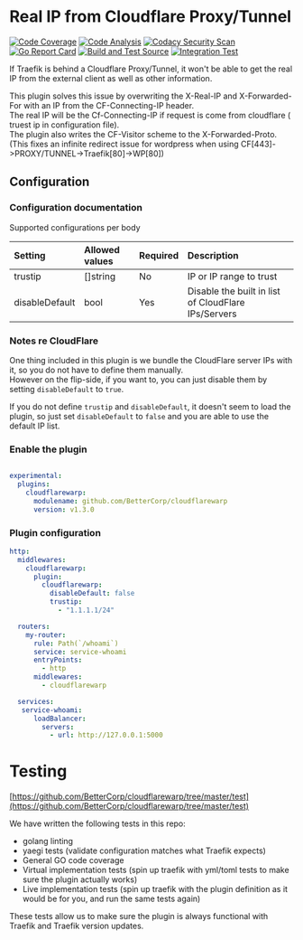 # Real IP from Cloudflare Proxy/Tunnel
[![Code Coverage](https://codecov.io/gh/BetterCorp/cloudflarewarp/branch/master/graph/badge.svg?token=QFGZS5QJSG)](https://codecov.io/gh/BetterCorp/cloudflarewarp)
[![Code Analysis](https://github.com/BetterCorp/cloudflarewarp/actions/workflows/codeql-analysis.yml/badge.svg)](https://github.com/BetterCorp/cloudflarewarp/actions/workflows/codeql-analysis.yml)
[![Codacy Security Scan](https://github.com/BetterCorp/cloudflarewarp/actions/workflows/codacy-analysis.yml/badge.svg)](https://github.com/BetterCorp/cloudflarewarp/actions/workflows/codacy-analysis.yml)
[![Go Report Card](https://goreportcard.com/badge/github.com/BetterCorp/cloudflarewarp)](https://goreportcard.com/report/github.com/BetterCorp/cloudflarewarp)
[![Build and Test Source](https://github.com/BetterCorp/cloudflarewarp/actions/workflows/buildAndTest.yml/badge.svg)](https://github.com/BetterCorp/cloudflarewarp/actions/workflows/buildAndTest.yml)
[![Integration Test](https://github.com/BetterCorp/cloudflarewarp/actions/workflows/prodTest.yml/badge.svg)](https://github.com/BetterCorp/cloudflarewarp/actions/workflows/prodTest.yml)

If Traefik is behind a Cloudflare Proxy/Tunnel, it won't be able to get the real IP from the external client as well as other information.

This plugin solves this issue by overwriting the X-Real-IP and X-Forwarded-For with an IP from the CF-Connecting-IP header.  
The real IP will be the Cf-Connecting-IP if request is come from cloudflare ( truest ip in configuration file).  
The plugin also writes the CF-Visitor scheme to the X-Forwarded-Proto. (This fixes an infinite redirect issue for wordpress when using CF[443]->PROXY/TUNNEL->Traefik[80]->WP[80])  

## Configuration  

### Configuration documentation  
  
Supported configurations per body

| Setting| Allowed values | Required | Description |
| :-- | :-- | :-- | :-- |
| trustip | []string | No | IP or IP range to trust |
| disableDefault | bool | Yes | Disable the built in list of CloudFlare IPs/Servers |
  
### Notes re CloudFlare  

One thing included in this plugin is we bundle the CloudFlare server IPs with it, so you do not have to define them manually.  
However on the flip-side, if you want to, you can just disable them by setting `disableDefault` to `true`.  

If you do not define `trustip` and `disableDefault`, it doesn't seem to load the plugin, so just set `disableDefault` to `false` and you are able to use the default IP list.  

### Enable the plugin  

```yaml

experimental:
  plugins:
    cloudflarewarp:
      modulename: github.com/BetterCorp/cloudflarewarp
      version: v1.3.0
```  


### Plugin configuration  

```yaml
http:  
  middlewares:
    cloudflarewarp:
      plugin:
        cloudflarewarp:
          disableDefault: false
          trustip:
            - "1.1.1.1/24"

  routers:
    my-router:
      rule: Path(`/whoami`)
      service: service-whoami
      entryPoints:
        - http
      middlewares:
        - cloudflarewarp

  services:
   service-whoami:
      loadBalancer:
        servers:
          - url: http://127.0.0.1:5000
```

# Testing  

[https://github.com/BetterCorp/cloudflarewarp/tree/master/test](https://github.com/BetterCorp/cloudflarewarp/tree/master/test)  
  
We have written the following tests in this repo:   
 - golang linting  
 - yaegi tests (validate configuration matches what Traefik expects)  
 - General GO code coverage  
 - Virtual implementation tests (spin up traefik with yml/toml tests to make sure the plugin actually works)
 - Live implementation tests (spin up traefik with the plugin definition as it would be for you, and run the same tests again)  

These tests allow us to make sure the plugin is always functional with Traefik and Traefik version updates.  